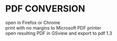 # PDF CONVERSION

open in Firefox or Chrome  
print with no margins to Microsoft PDF printer  
open resulting PDF in GSview and export to pdf 1.3